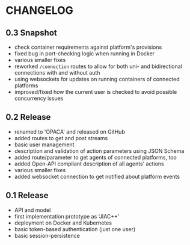 # CHANGELOG

## 0.3 Snapshot

* check container requirements against platform's provisions
* fixed bug in port-checking logic when running in Docker
* various smaller fixes
* reworked `/connection` routes to allow for both uni- and bidirectional connections with and without auth
* using websockets for updates on running containers of connected platforms
* improved/fixed how the current user is checked to avoid possible concurrency issues


## 0.2 Release

* renamed to 'OPACA' and released on GitHub
* added routes to get and post streams
* basic user management
* description and validation of action parameters using JSON Schema
* added route/parameter to get agents of connected platforms, too
* added Open-API compliant description of all agents' actions
* various smaller fixes
* added websocket connection to get notified about platform events


## 0.1 Release

* API and model
* first implementation prototype as 'JIAC++'
* deployment on Docker and Kubernetes
* basic token-based authentication (just one user)
* basic session-persistence
